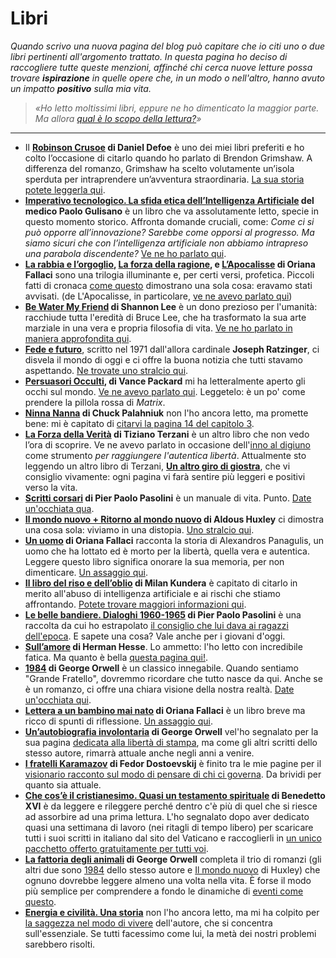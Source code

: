 # Libri
*Quando scrivo una nuova pagina del blog può capitare che io citi uno o due libri pertinenti all'argomento trattato. In questa pagina ho deciso di raccogliere tutte queste menzioni, affinché chi cerca nuove letture possa trovare **ispirazione** in quelle opere che, in un modo o nell'altro, hanno avuto un impatto **positivo** sulla mia vita.*

> *«Ho letto moltissimi libri, eppure ne ho dimenticato la maggior parte. Ma allora [qual è lo scopo della lettura?](/articles/2023-07-17-dovresti-leggere-i-libri.html)»*

---

- Il **[Robinson Crusoe](https://amzn.to/3SoePxo) di Daniel Defoe** è uno dei miei libri preferiti e ho colto l’occasione di citarlo quando ho parlato di Brendon Grimshaw. A differenza del romanzo, Grimshaw ha scelto volutamente un’isola sperduta per intraprendere un’avventura straordinaria. [La sua storia potete leggerla qui](/articles/2024-07-26-moyenne.html.html).
- **[Imperativo tecnologico. La sfida etica dell’Intelligenza Artificiale](https://amzn.to/3R2KEei) del medico Paolo Gulisano** è un libro che va assolutamente letto, specie in questo momento storico. Affronta domande cruciali, come: *Come ci si può opporre all’innovazione? Sarebbe come opporsi al progresso. Ma siamo sicuri che con l’intelligenza artificiale non abbiamo intrapreso una parabola discendente?* [Ve ne ho parlato qui](/articles/2024-06-14-imperativo-tecnologico.html).
- **[La rabbia e l’orgoglio](https://amzn.to/3wPDH9Q), [La forza della ragione](https://amzn.to/4bxt3DP), e [L’Apocalisse](https://amzn.to/3Kk2PbQ) di Oriana Fallaci** sono una trilogia illuminante e, per certi versi, profetica. Piccoli fatti di cronaca [come questo](https://yuridiprodo.github.io/articles/2024-05-27-aveva-ragione-oriana.html) dimostrano una sola cosa: eravamo stati avvisati. (de L'Apocalisse, in particolare, [ve ne avevo parlato qui](/articles/2023-10-31-il-prezzo-della-liberta.html))
- **[Be Water My Friend](https://amzn.to/3uZyETj) di Shannon Lee** è un dono prezioso per l'umanità: racchiude tutta l'eredità di Bruce Lee, che ha trasformato la sua arte marziale in una vera e propria filosofia di vita. [Ve ne ho parlato in maniera approfondita qui](/articles/2024-03-11-be-water-my-friend.html).
- **[Fede e futuro](https://amzn.to/3HxRUK7)**, scritto nel 1971 dall'allora cardinale **Joseph Ratzinger**, ci disvela il mondo di oggi e ci offre la buona notizia che tutti stavamo aspettando. [Ne trovate uno stralcio qui](/articles/2024-02-01-profezia-ratzinger.html).
- **[Persuasori Occulti](https://amzn.to/3GR9icB), di Vance Packard** mi ha letteralmente aperto gli occhi sul mondo. [Ve ne avevo parlato qui](/articles/2023-12-28-persuasori-occulti.html). Leggetelo: è un po' come prendere la pillola rossa di *Matrix*.
- **[Ninna Nanna](https://amzn.to/46jWVjl) di Chuck Palahniuk** non l'ho ancora letto, ma promette bene: mi è capitato di [citarvi la pagina 14 del capitolo 3](/articles/2023-11-24-peggio-che-essere-spiati.html).
- **[La Forza della Verità](https://amzn.to/49jx7GS) di Tiziano Terzani** è un altro libro che non vedo l’ora di scoprire. Ve ne avevo parlato in occasione dell'[inno al digiuno](/articles/2023-11-20-il-digiuno-rende-liberi.html) come strumento *per raggiungere l'autentica libertà*. Attualmente sto leggendo un altro libro di Terzani, **[Un altro giro di giostra](https://amzn.to/3UwHnGd)**, che vi consiglio vivamente: ogni pagina vi farà sentire più leggeri e positivi verso la vita.
- **[Scritti corsari](https://amzn.to/49ja6nt) di Pier Paolo Pasolini** è un manuale di vita. Punto. [Date un'occhiata qua](/articles/2023-11-06-ansia-societa-dei-consumi.html).
- **[Il mondo nuovo + Ritorno al mondo nuovo](https://amzn.to/46SAJhM) di Aldous Huxley** ci dimostra una cosa sola: viviamo in una distopia. [Uno stralcio qui](/articles/2023-10-27-uniformi-e-incompatibili.html).
- **[Un uomo](https://amzn.to/3S1CHaA) di Oriana Fallaci** racconta la storia di Alexandros Panagulis, un uomo che ha lottato ed è morto per la libertà, quella vera e autentica. Leggere questo libro significa onorare la sua memoria, per non dimenticare. [Un assaggio qui](/articles/2023-10-17-sveglia-il-popolo-sei-tu.html).
- **[Il libro del riso e dell’oblio](https://amzn.to/48Hrulp) di Milan Kundera** è capitato di citarlo in merito all'abuso di intelligenza artificiale e ai rischi che stiamo affrontando. [Potete trovare maggiori informazioni qui](/articles/2023-10-09-fallo-fare-alla-ai.html).
- **[Le belle bandiere. Dialoghi 1960-1965](https://amzn.to/3PCXdMc) di Pier Paolo Pasolini** è una raccolta da cui ho estrapolato [il consiglio che lui dava ai ragazzi dell'epoca](/articles/2023-10-02-un-unico-dovere.html). E sapete una cosa? Vale anche per i giovani d'oggi.
- **[Sull’amore](https://amzn.to/46dsv2M) di Herman Hesse**. Lo ammetto: l'ho letto con incredibile fatica. Ma quanto è bella [questa pagina qui!](/articles/2023-09-21-sull-amore.html).
- **[1984](https://amzn.to/3U26bo5) di George Orwell** è un classico innegabile. Quando sentiamo "Grande Fratello", dovremmo ricordare che tutto nasce da qui. Anche se è un romanzo, ci offre una chiara visione della nostra realtà. [Date un'occhiata qui](/articles/2023-09-14-il-mondo-distopico-di-orwell.html).
- **[Lettera a un bambino mai nato](https://amzn.to/455DL13) di Oriana Fallaci** è un libro breve ma ricco di spunti di riflessione. [Un assaggio qui](/articles/2023-08-13-la-tirannia-che-instaurarono-nelle-caverne.html).
- **[Un’autobiografia involontaria](https://amzn.to/3DpoLyB) di George Orwell** vel'ho segnalato per la sua pagina [dedicata alla libertà di stampa](/articles/2023-07-20-addio-liberta-di-parola.html), ma come gli altri scritti dello stesso autore, rimarrà attuale anche negli anni a venire.
- **[I fratelli Karamazov](https://amzn.to/44QD4YG) di Fedor Dostoevskij** è finito tra le mie pagine per il [visionario racconto sul modo di pensare di chi ci governa](/articles/2023-07-19-la-liberta-fa-paura.html). Da brividi per quanto sia attuale.
- **[Che cos’è il cristianesimo. Quasi un testamento spirituale](https://amzn.to/3WlUIPm) di Benedetto XVI** è da leggere e rileggere perché dentro c'è più di quel che si riesce ad assorbire ad una prima lettura. L'ho segnalato dopo aver dedicato quasi una settimana di lavoro (nei ritagli di tempo libero) per scaricare tutti i suoi scritti in italiano dal sito del Vaticano e raccoglierli in [un unico pacchetto offerto gratuitamente per tutti voi](/articles/2023-01-20-benedetto-xvi.html).
- **[La fattoria degli animali](https://amzn.to/354Mwi6) di George Orwell** completa il trio di romanzi (gli altri due sono [1984](https://amzn.to/3U26bo5) dello stesso autore e [Il mondo nuovo](https://amzn.to/46SAJhM) di Huxley) che ognuno dovrebbe leggere almeno una volta nella vita. È forse il modo più semplice per comprendere a fondo le dinamiche di [eventi come questo](/articles/2022-02-24-modifica-silenziosa-alla-costituzione.html).
- **[Energia e civilità. Una storia](https://amzn.to/2NlRVbB)** non l'ho ancora letto, ma mi ha colpito per [la saggezza nel modo di vivere](/articles/2021-03-16-energia-civilta-storia.html) dell'autore, che si concentra sull'essenziale. Se tutti facessimo come lui, la metà dei nostri problemi sarebbero risolti.